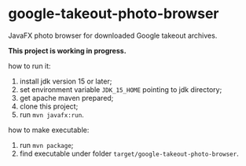 # google-takeout-photo-browser
JavaFX photo browser for downloaded Google takeout archives.

**This project is working in progress.**

how to run it:

1. install jdk version 15 or later;
1. set environment variable `JDK_15_HOME` pointing to jdk directory;
1. get apache maven prepared;
1. clone this project;
1. run `mvn javafx:run`.

how to make executable:

1. run `mvn package`;
1. find executable under folder `target/google-takeout-photo-browser`.
